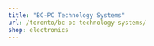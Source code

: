 ```yaml
---
title: "BC-PC Technology Systems"
url: /toronto/bc-pc-technology-systems/
shop: electronics
---
```

